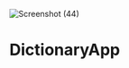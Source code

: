 ![Screenshot (44)](https://user-images.githubusercontent.com/59287277/207960983-4315c13f-3105-40c8-95a8-4b625d3cd3fd.png)
# DictionaryApp
